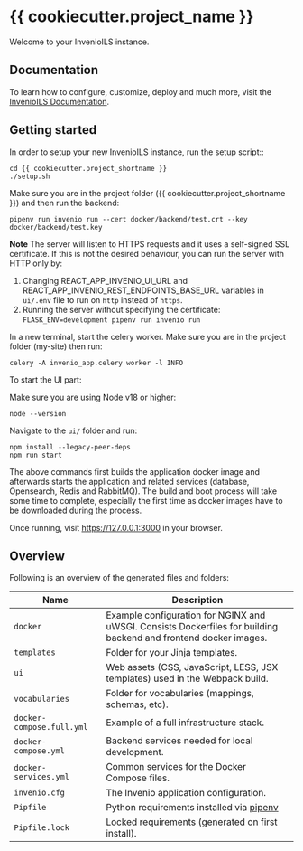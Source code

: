 # {{ cookiecutter.project_name }}

Welcome to your InvenioILS instance.

## Documentation

To learn how to configure, customize, deploy and much more, visit
the [InvenioILS Documentation](https://invenioils.docs.cern.ch/).

## Getting started

In order to setup your new InvenioILS instance, run the setup script::

```
cd {{ cookiecutter.project_shortname }}
./setup.sh
```

Make sure you are in the project folder ({{ cookiecutter.project_shortname }}) and then run the backend:

```console
pipenv run invenio run --cert docker/backend/test.crt --key docker/backend/test.key
```

**Note** The server will listen to HTTPS requests and it uses a self-signed SSL certificate.
If this is not the desired behaviour, you can run the server with HTTP only by:

1.  Changing REACT_APP_INVENIO_UI_URL and REACT_APP_INVENIO_REST_ENDPOINTS_BASE_URL variables in `ui/.env` file to run on `http` instead of `https`.
2.  Running the server without specifying the certificate: `FLASK_ENV=development pipenv run invenio run`

In a new terminal, start the celery worker. Make sure you are in the project folder (my-site) then run:

```console
celery -A invenio_app.celery worker -l INFO
```

To start the UI part:

Make sure you are using Node v18 or higher:

```console
node --version
```

Navigate to the `ui/` folder and run:

```console
npm install --legacy-peer-deps
npm run start
```

The above commands first builds the application docker image and afterwards
starts the application and related services (database, Opensearch, Redis
and RabbitMQ). The build and boot process will take some time to complete,
especially the first time as docker images have to be downloaded during the
process.

Once running, visit https://127.0.0.1:3000 in your browser.

## Overview

Following is an overview of the generated files and folders:

| Name                      | Description                                                                                                      |
| ------------------------- | ---------------------------------------------------------------------------------------------------------------- |
| `docker`                  | Example configuration for NGINX and uWSGI. Consists Dockerfiles for building backend and frontend docker images. |
| `templates`               | Folder for your Jinja templates.                                                                                 |
| `ui`                      | Web assets (CSS, JavaScript, LESS, JSX templates) used in the Webpack build.                                     |
| `vocabularies`            | Folder for vocabularies (mappings, schemas, etc).                                                                |
| `docker-compose.full.yml` | Example of a full infrastructure stack.                                                                          |
| `docker-compose.yml`      | Backend services needed for local development.                                                                   |
| `docker-services.yml`     | Common services for the Docker Compose files.                                                                    |
| `invenio.cfg`             | The Invenio application configuration.                                                                           |
| `Pipfile`                 | Python requirements installed via [pipenv](https://pipenv.pypa.io)                                               |
| `Pipfile.lock`            | Locked requirements (generated on first install).                                                                |
